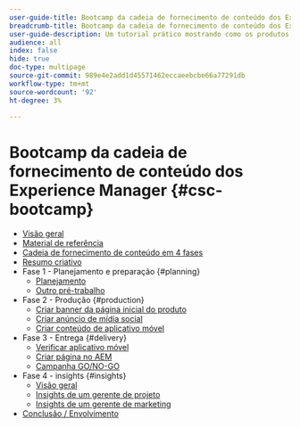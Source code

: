 ```yaml
---
user-guide-title: Bootcamp da cadeia de fornecimento de conteúdo dos Experience Manager
breadcrumb-title: Bootcamp da cadeia de fornecimento de conteúdo dos Experience Manager
user-guide-description: Um tutorial prático mostrando como os produtos do Adobe podem ajudá-lo a otimizar sua Cadeia de fornecimento de conteúdo.
audience: all
index: false
hide: true
doc-type: multipage
source-git-commit: 989e4e2add1d45571462eccaeebcbe66a77291db
workflow-type: tm+mt
source-wordcount: '92'
ht-degree: 3%

---
```



# Bootcamp da cadeia de fornecimento de conteúdo dos Experience Manager {#csc-bootcamp}

+ [Visão geral](/help/csc-bootcamp/overview.md)
+ [Material de referência](/help/csc-bootcamp/reference-material.md)
+ [Cadeia de fornecimento de conteúdo em 4 fases](/help/csc-bootcamp/csc-in-4-phases.md)
+ [Resumo criativo](/help/csc-bootcamp/creative-brief.md)
+ Fase 1 - Planejamento e preparação {#planning}
   + [Planejamento](/help/csc-bootcamp/phases/planning/planning.md)
   + [Outro pré-trabalho](/help/csc-bootcamp/phases/planning/prework.md)
+ Fase 2 - Produção {#production}
   + [Criar banner da página inicial do produto](/help/csc-bootcamp/phases/production/banner.md)
   + [Criar anúncio de mídia social](/help/csc-bootcamp/phases/production/social.md)
   + [Criar conteúdo de aplicativo móvel](/help/csc-bootcamp/phases/production/app.md)
+ Fase 3 - Entrega {#delivery}
   + [Verificar aplicativo móvel](/help/csc-bootcamp/phases/delivery/app.md)
   + [Criar página no AEM](/help/csc-bootcamp/phases/delivery/page-in-aem.md)
   + [Campanha GO/NO-GO](/help/csc-bootcamp/phases/delivery/go-nogo.md)
+ Fase 4 - insights {#insights}
   + [Visão geral](/help/csc-bootcamp/phases/insights/overview.md)
   + [Insights de um gerente de projeto](/help/csc-bootcamp/phases/insights/project-manager.md)
   + [Insights de um gerente de marketing](/help/csc-bootcamp/phases/insights/marketing-manager.md)
+ [Conclusão / Envolvimento](/help/csc-bootcamp/conclusion.md)
